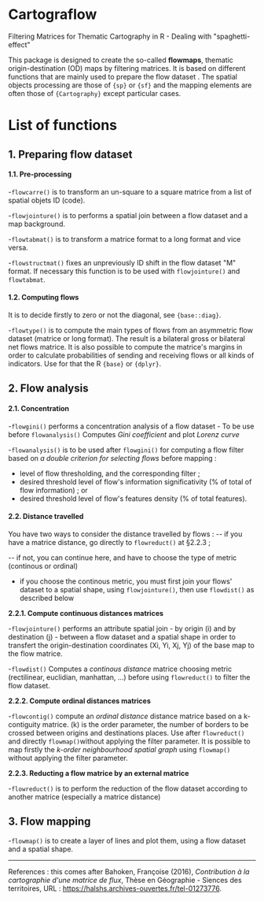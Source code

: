 # Cartograflow
Filtering Matrices for Thematic Cartography in R - Dealing with "spaghetti-effect"

This package is designed to create the so-called **flowmaps**, thematic origin-destination (OD) maps by filtering matrices.
It is based on different functions that are mainly used to prepare the flow dataset . The spatial objects processing are those of `{sp}` or `{sf}` and the mapping elements are often those of `{Cartography}` except particular cases.

# List of functions

## 1. Preparing flow dataset

#### 1.1. Pre-processing

-`flowcarre()` is to transform an un-square to a square matrice from a list of spatial objets ID (code).

-`flowjointure()` is to performs a spatial join between a flow dataset and a map background.

-`flowtabmat()` is to transform a matrice format to a long format and vice versa.

-`flowstructmat()` fixes an unpreviously ID shift in the flow dataset "M" format. If necessary this function is to be used with `flowjointure()` and `flowtabmat`.

#### 1.2. Computing flows

It is to decide firstly to zero or not the diagonal, see `{base::diag}`.

-`flowtype()` is to compute the main types of flows from an asymmetric flow dataset (matrice or long format). The result is a bilateral gross or bilateral net flows matrice.
It is also possible to compute the matrice's margins in order to calculate probabilities of sending and receiving flows or all kinds of indicators. Use for that the R `{base}` or `{dplyr}`.

## 2. Flow analysis

#### 2.1. Concentration

-`flowgini()` performs a concentration analysis of a flow dataset - To be use before `flowanalysis()`
Computes _Gini coefficient_ and plot _Lorenz curve_

-`flowanalysis()` is to be used after `flowgini()` for computing a flow filter based on _a double criterion for selecting flows_ before mapping :

- level of flow thresholding, and the corresponding filter ;
- desired threshold level of flow's information significativity (% of total of flow information) ;
or
- desired threshold level of flow's features density (% of total features). 

#### 2.2. Distance travelled

You have two ways to consider the distance travelled by flows :
-- if you have a matrice distance, go directly to `flowreduct()` at §2.2.3 ;

-- if not, you can continue here, and have to choose the type of metric (continous or ordinal)

- if you choose the continous metric, you must first join your flows' dataset to a spatial shape, using `flowjointure()`, then use `flowdist()` as described below

**2.2.1. Compute continuous distances matrices**

-`flowjointure()` performs an attribute spatial join - by origin (i) and by destination (j) - between a flow dataset and a spatial shape in order to transfert the origin-destination coordinates (Xi, Yi, Xj, Yj) of the base map to the flow matrice.

-`flowdist()` Computes a _continous distance_ matrice choosing metric (rectilinear, euclidian, manhattan, ...) before using  `flowreduct()` to filter the flow dataset.

**2.2.2. Compute ordinal distances matrices** 

-`flowcontig()` compute an _ordinal distance_ distance matrice based on a k-contiguity matrice. (k) is the order parameter, the number of borders to be crossed between origins and destinations places. Use after `flowreduct()` and directly `flowmap()`without applying the filter parameter. It is possible to map firstly the *k-order neighbourhood spatial graph* using `flowmap()` without applying the filter parameter.

**2.2.3. Reducting a flow matrice by an external matrice**

-`flowreduct()` is to perform the reduction of the flow dataset according to another matrice (especially a matrice distance)

## 3. Flow mapping
-`flowmap()` is to create a layer of lines and plot them, using a flow dataset and a spatial shape.

---
References : this comes after Bahoken, Françoise (2016), _Contribution à la cartographie d'une matrice de flux_, Thèse en Géographie - Siences des territoires, URL : https://halshs.archives-ouvertes.fr/tel-01273776. 
               
